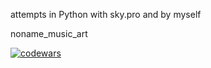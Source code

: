 attempts in Python with sky.pro and by myself

noname_music_art

[![codewars](https://www.codewars.com/users/noname_music_art/badges/micro)](https://www.codewars.com/users/noname_music_art)
